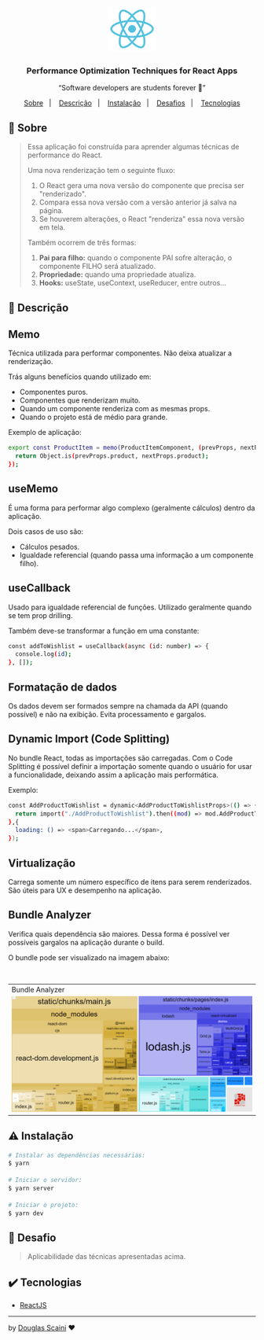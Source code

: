 <h1 align="center"><img src="./.github/logo.svg" width="100px"/></h1>

<h3 align="center">Performance Optimization Techniques for React Apps</h3>

<p align="center">“Software developers are students forever 🧠”</p>

<p align="center">
  <a href="#about">Sobre</a>&nbsp;&nbsp;&nbsp;|&nbsp;&nbsp;&nbsp;
  <a href="#description">Descrição</a>&nbsp;&nbsp;&nbsp;|&nbsp;&nbsp;&nbsp;
  <a href="#install">Instalação</a>&nbsp;&nbsp;&nbsp;|&nbsp;&nbsp;&nbsp;
  <a href="#challenge">Desafios</a>&nbsp;&nbsp;&nbsp;|&nbsp;&nbsp;&nbsp;
  <a href="#technologies">Tecnologias</a>
</p>

## :speech_balloon: Sobre <a name="about"></a>

> Essa aplicação foi construída para aprender algumas técnicas de performance do React.
>
> Uma nova renderização tem o seguinte fluxo:
>
> 1. O React gera uma nova versão do componente que precisa ser "renderizado".
> 2. Compara essa nova versão com a versão anterior já salva na página.
> 3. Se houverem alterações, o React "renderiza" essa nova versão em tela.
>
> Também ocorrem de três formas:
>
> 1. **Pai para filho:** quando o componente PAI sofre alteração, o componente FILHO será atualizado.
> 2. **Propriedade:** quando uma propriedade atualiza.
> 3. **Hooks:** useState, useContext, useReducer, entre outros...

## :speech_balloon: Descrição <a name="description"></a>

## Memo

Técnica utilizada para performar componentes. Não deixa atualizar a renderização.

Trás alguns benefícios quando utilizado em:

- Componentes puros.
- Componentes que renderizam muito.
- Quando um componente renderiza com as mesmas props.
- Quando o projeto está de médio para grande.

Exemplo de aplicação:

```bash
export const ProductItem = memo(ProductItemComponent, (prevProps, nextProps) => {
  return Object.is(prevProps.product, nextProps.product);
});
```

## useMemo

É uma forma para performar algo complexo (geralmente cálculos) dentro da aplicação.

Dois casos de uso são:

- Cálculos pesados.
- Igualdade referencial (quando passa uma informação a um componente filho).

## useCallback

Usado para igualdade referencial de funções. Utilizado geralmente quando se tem prop drilling.

Também deve-se transformar a função em uma constante:

```bash
const addToWishlist = useCallback(async (id: number) => {
  console.log(id);
}, []);
```

## Formatação de dados

Os dados devem ser formados sempre na chamada da API (quando possível) e não na exibição. Evita processamento e gargalos.

## Dynamic Import (Code Splitting)

No bundle React, todas as importações são carregadas.
Com o Code Splitting é possível definir a importação somente quando o usuário for usar a funcionalidade, deixando assim a aplicação mais performática.

Exemplo:

```bash
const AddProductToWishlist = dynamic<AddProductToWishlistProps>(() => {
  return import("./AddProductToWishlist").then((mod) => mod.AddProductToWishlist);
},{
  loading: () => <span>Carregando...</span>,
});
```

## Virtualização

Carrega somente um número específico de itens para serem renderizados. São úteis para UX e desempenho na aplicação.

## Bundle Analyzer

Verifica quais dependência são maiores. Dessa forma é possível ver possíveis gargalos na aplicação durante o build.

O bundle pode ser visualizado na imagem abaixo:

<br />
<table>
  <tr>
    <td colspan="1">Bundle Analyzer</td>
  </tr>
  <tr>
    <td><img src="./.github/bundle.png" width="100%" /></td></td>
  </tr>
</table>

## :warning: Instalação <a name="install"></a>

```bash
# Instalar as dependências necessárias:
$ yarn

# Iniciar o servidor:
$ yarn server

# Iniciar o projeto:
$ yarn dev

```

## :triangular_flag_on_post: Desafio <a name="challenge"></a>

> Aplicabilidade das técnicas apresentadas acima.

## :heavy_check_mark: Tecnologias <a name="technologies"></a>

- [ReactJS](https://pt-br.reactjs.org/)

---

by [Douglas Scaini](https://www.github.com/douglasscaini) ❤️

